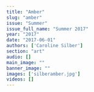 ```yaml
---
title: "Amber"
slug: "amber"
issue: "Summer"
issue_full_name: "Summer 2017"
year: "2017"
date: "2017-06-01"
authors: ['Caroline Silber']
section: "art"
audio: []
main_image: ""
banner_image: ""
images: ['silberamber.jpg']
videos: []
---
```

